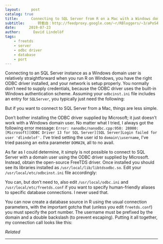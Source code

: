 ```yaml
---
layout:     post
catalog: true
title:      Connecting to SQL Server from R on a Mac with a Windows domain user
subtitle:      转载自：http://feedproxy.google.com/~r/RBloggers/~3/aPoS4zzwuGk/
date:      2019-07-23
author:      David Lindelöf
tags:
    - freetds
    - server
    - odbc driver
    - database
    - port
---
```






Connecting to an SQL Server instance as a Windows domain user is relatively straightforward when you run R on Windows, you have the right ODBC driver installed, and your network is setup properly. You normally don’t need to supply credentials, because the ODBC driver uses the built-in Windows authentication scheme. Assuming your `odbcinst.ini` file includes an entry for `SQLServer`, you typically just need the following:

 But if you want to connect to SQL Server from a Mac, things are less simple.

Don’t bother installing the ODBC driver supplied by Microsoft; it just doesn’t work with a Windows domain user. No matter what I tried, I always got the following error message: `Error: nanodbc/nanodbc.cpp:950: 28000: [Microsoft][ODBC Driver 13 for SQL Server][SQL Server]Login failed for user 'dlindelof'.` I’ve tried setting the user id to `domain\\username`, I’ve tried passing an extra parameter `DOMAIN`, all to no avail.

As far as I could determine, it simply is not possible to connect to SQL Server with a domain user using the ODBC driver supplied by Microsoft. Instead, obtain the open-source FreeTDS driver. Once installed you should see its libraries installed as `/usr/local/lib/libtdsodbc.so`. Edit your `/usr/local/etc/odbcinst.ini` file accordingly:

You can, but don’t need to, also edit `/usr/local/odbc.ini` and `/usr/local/etc/freetds.conf` if you want to specify human-friendly aliases to specific database connections. I never used that.

You can now create a database source in R using the usual connection parameters, with the important gotcha that (unless you edit `freetds.conf`) you must specify the port number. The username must be prefixed by the domain and a double backslash (to prevent escaping). Putting it all together, my connection call looks like this: 


*Related*







---
